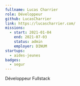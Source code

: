 ```yaml
---
fullname: Lucas Charrier
role: Développeur
github: LucasCharrier
link: https://lucascharrier.com/
missions:
  - start: 2021-01-04
    end: 2021-07-03
    status: admin
    employer: DINUM
startups: 
  - aides-jeunes
badges:
  - segur
---
```

Développeur Fullstack
